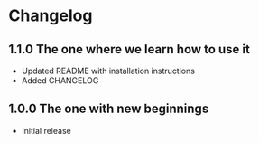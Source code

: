 # Changelog

## 1.1.0 The one where we learn how to use it

- Updated README with installation instructions
- Added CHANGELOG

## 1.0.0 The one with new beginnings

- Initial release
